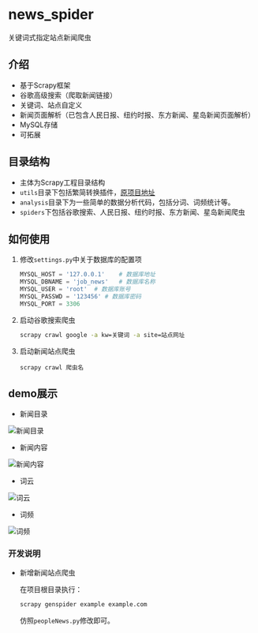 # news_spider
关键词式指定站点新闻爬虫
## 介绍
- 基于Scrapy框架
- 谷歌高级搜索（爬取新闻链接）
- 关键词、站点自定义
- 新闻页面解析（已包含人民日报、纽约时报、东方新闻、星岛新闻页面解析）
- MySQL存储
- 可拓展
## 目录结构
- 主体为Scrapy工程目录结构
- `utils`目录下包括繁简转换插件，[原项目地址](https://github.com/skydark/nstools/tree/master/zhtools)
- `analysis`目录下为一些简单的数据分析代码，包括分词、词频统计等。
- `spiders`下包括谷歌搜索、人民日报、纽约时报、东方新闻、星岛新闻爬虫

## 如何使用

1. 修改`settings.py`中关于数据库的配置项

    ```python
    MYSQL_HOST = '127.0.0.1'	# 数据库地址
    MYSQL_DBNAME = 'job_news'	# 数据库名称
    MYSQL_USER = 'root'  # 数据库账号
    MYSQL_PASSWD = '123456'	# 数据库密码
    MYSQL_PORT = 3306
    ```

2. 启动谷歌搜索爬虫

   ```sh
   scrapy crawl google -a kw=关键词 -a site=站点网址
   ```

3. 启动新闻站点爬虫

    ```
    scrapy crawl 爬虫名
    ```

## demo展示

- 新闻目录

![新闻目录](https://cdn.jsdelivr.net/gh/luzy99/cdn@latest/img/20200919223503.png)

- 新闻内容

![新闻内容](https://cdn.jsdelivr.net/gh/luzy99/cdn@latest/img/20200919223524.png)

- 词云

![词云](https://cdn.jsdelivr.net/gh/luzy99/cdn@latest/img/20200919223725.png)

- 词频

![词频](https://cdn.jsdelivr.net/gh/luzy99/cdn@latest/img/20200919223810.png)

### 开发说明

- 新增新闻站点爬虫

  在项目根目录执行：

  ```sh
  scrapy genspider example example.com
  ```

  仿照`peopleNews.py`修改即可。